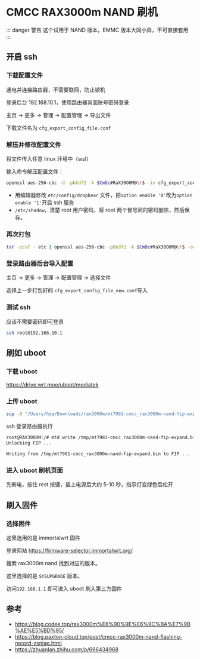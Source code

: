 # CMCC RAX3000m NAND 刷机

::: danger 警告
这个试用于 NAND 版本，EMMC 版本大同小异，不可直接套用
:::

## 开启 ssh

### 下载配置文件

通电并连接路由器，不需要联网，防止锁机

登录后台 192.168.10.1，使用路由器背面账号密码登录

主页 -> 更多 -> 管理 -> 配置管理 -> 导出文件

下载文件名为 `cfg_export_config_file.conf`

### 解压并修改配置文件

将文件传入任意 linux 环境中（wsl）

输入命令解压配置文件：

```sh
openssl aes-256-cbc -d -pbkdf2 -k $CmDc#RaX30O0M@\!$ -in cfg_export_config_file.conf -out - | tar -zxvf -
```

- 用编辑器修改 `etc/config/dropbear` 文件，把`option enable '0'`改为`option enable '1'`开启 ssh 服务
- `/etc/shadow`，清楚 root 用户密码，将 root 两个冒号间的密码删除，然后保存。

### 再次打包

```sh
tar -zcvf - etc | openssl aes-256-cbc -pbkdf2 -k $CmDc#RaX30O0M@\!$ -out cfg_export_config_file_new.conf
```

### 登录路由器后台导入配置

主页 -> 更多 -> 管理 -> 配置管理 -> 选择文件

选择上一步打包好的 `cfg_export_config_file_new.conf`​ 导入

### 测试 ssh

应该不需要密码即可登录

```sh
ssh root@192.168.10.1
```

## 刷如 uboot

### 下载 uboot

<https://drive.wrt.moe/uboot/mediatek>

### 上传 uboot

```sh
scp -O "/Users/hqa/Downloads/rax3000m/mt7981-cmcc_rax3000m-nand-fip-expand.bin" root@192.168.10.1:/tmp/
```

ssh 登录路由器执行

```sh
root@RAX3000M:/# mtd write /tmp/mt7981-cmcc_rax3000m-nand-fip-expand.bin FIP
Unlocking FIP ...

Writing from /tmp/mt7981-cmcc_rax3000m-nand-fip-expand.bin to FIP ...
```

### 进入 uboot 刷机页面

先断电，按住 rest 按键，插上电源后大约 5-10 秒，指示灯变绿色后松开

## 刷入固件

### 选择固件

这里选用的是 immortalwrt 固件

登录网站 <https://firmware-selector.immortalwrt.org/>

搜索 rax3000m nand 找到对应的版本。

这里选择的是 `SYSUPGRADE` 版本。

访问`192.168.1.1`​ 即可进入 uboot 刷入第三方固件

## 参考

- <https://blog.codee.top/rax3000m%E6%90%9E%E6%9C%BA%E7%9B%AE%E5%BD%95/>
- <https://blog.paxton-cloud.top/post/cmcc-rax3000m-nand-flashing-record-zsnjap.html>
- <https://zhuanlan.zhihu.com/p/696434968>
